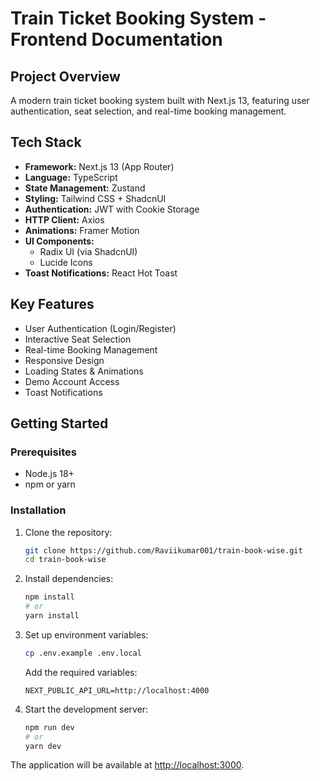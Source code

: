 # Train Ticket Booking System - Frontend Documentation

## Project Overview

A modern train ticket booking system built with Next.js 13, featuring user authentication, seat selection, and real-time booking management.

## Tech Stack

- **Framework:** Next.js 13 (App Router)
- **Language:** TypeScript
- **State Management:** Zustand
- **Styling:** Tailwind CSS + ShadcnUI
- **Authentication:** JWT with Cookie Storage
- **HTTP Client:** Axios
- **Animations:** Framer Motion
- **UI Components:**
  - Radix UI (via ShadcnUI)
  - Lucide Icons
- **Toast Notifications:** React Hot Toast

## Key Features

- User Authentication (Login/Register)
- Interactive Seat Selection
- Real-time Booking Management
- Responsive Design
- Loading States & Animations
- Demo Account Access
- Toast Notifications

## Getting Started

### Prerequisites

- Node.js 18+
- npm or yarn

### Installation

1. Clone the repository:

   ```bash
   git clone https://github.com/Raviikumar001/train-book-wise.git
   cd train-book-wise
   ```

2. Install dependencies:

   ```bash
   npm install
   # or
   yarn install
   ```

3. Set up environment variables:

   ```bash
   cp .env.example .env.local
   ```

   Add the required variables:

   ```env
   NEXT_PUBLIC_API_URL=http://localhost:4000
   ```

4. Start the development server:

   ```bash
   npm run dev
   # or
   yarn dev
   ```

The application will be available at [http://localhost:3000](http://localhost:3000).
